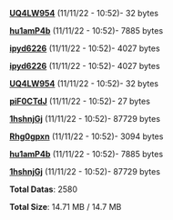 [**UQ4LW954**](/data/UQ4LW954.txt) (11/11/22 - 10:52)- 32 bytes

[**hu1amP4b**](/data/hu1amP4b.txt) (11/11/22 - 10:52)- 7885 bytes

[**ipyd6226**](/data/ipyd6226.txt) (11/11/22 - 10:52)- 4027 bytes

[**ipyd6226**](/data/ipyd6226.txt) (11/11/22 - 10:52)- 4027 bytes

[**UQ4LW954**](/data/UQ4LW954.txt) (11/11/22 - 10:52)- 32 bytes

[**piF0CTdJ**](/data/piF0CTdJ.txt) (11/11/22 - 10:52)- 27 bytes

[**1hshnjGj**](/data/1hshnjGj.txt) (11/11/22 - 10:52)- 87729 bytes

[**Rhg0gpxn**](/data/Rhg0gpxn.txt) (11/11/22 - 10:52)- 3094 bytes

[**hu1amP4b**](/data/hu1amP4b.txt) (11/11/22 - 10:52)- 7885 bytes

[**1hshnjGj**](/data/1hshnjGj.txt) (11/11/22 - 10:52)- 87729 bytes

**Total Datas**: 2580

**Total Size**: 14.71 MB / 14.7 MB